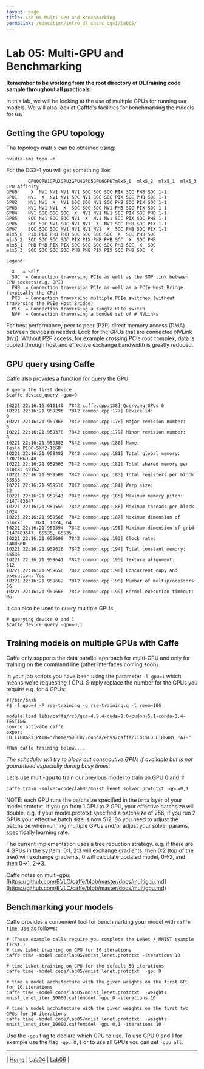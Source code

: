```yaml
---
layout: page
title: Lab 05 Multi-GPU and Benchmarking
permalink: /education/intro_dl_sharc_dgx1/lab05/
---
```


# Lab 05: Multi-GPU and Benchmarking #

**Remember to be working from the root directory of DLTraining code sample throughout all practicals.**

In this lab, we will be looking at the use of multiple GPUs for running our models. We will also look at Cafffe's facilities for benchmarking the models for us.

## Getting the GPU topology ##

The topology matrix can be obtained using:

```
nvidia-smi topo -m
```

For the DGX-1 you will get something like:

```
	    GPU0GPU1GPU2GPU3GPU4GPU5GPU6GPU7mlx5_0	mlx5_2	mlx5_1	mlx5_3	CPU Affinity
GPU0	 X 	NV1	NV1	NV1	NV1	SOC	SOC	SOC	PIX	SOC	PHB	SOC	1-1
GPU1	NV1	 X 	NV1	NV1	SOC	NV1	SOC	SOC	PIX	SOC	PHB	SOC	1-1
GPU2	NV1	NV1	 X 	NV1	SOC	SOC	NV1	SOC	PHB	SOC	PIX	SOC	1-1
GPU3	NV1	NV1	NV1	 X 	SOC	SOC	SOC	NV1	PHB	SOC	PIX	SOC	1-1
GPU4	NV1	SOC	SOC	SOC	 X 	NV1	NV1	NV1	SOC	PIX	SOC	PHB	1-1
GPU5	SOC	NV1	SOC	SOC	NV1	 X 	NV1	NV1	SOC	PIX	SOC	PHB	1-1
GPU6	SOC	SOC	NV1	SOC	NV1	NV1	 X 	NV1	SOC	PHB	SOC	PIX	1-1
GPU7	SOC	SOC	SOC	NV1	NV1	NV1	NV1	 X 	SOC	PHB	SOC	PIX	1-1
mlx5_0	PIX	PIX	PHB	PHB	SOC	SOC	SOC	SOC	 X 	SOC	PHB	SOC
mlx5_2	SOC	SOC	SOC	SOC	PIX	PIX	PHB	PHB	SOC	 X 	SOC	PHB
mlx5_1	PHB	PHB	PIX	PIX	SOC	SOC	SOC	SOC	PHB	SOC	 X 	SOC
mlx5_3	SOC	SOC	SOC	SOC	PHB	PHB	PIX	PIX	SOC	PHB	SOC	 X

Legend:

  X   = Self
  SOC  = Connection traversing PCIe as well as the SMP link between CPU sockets(e.g. QPI)
  PHB  = Connection traversing PCIe as well as a PCIe Host Bridge (typically the CPU)
  PXB  = Connection traversing multiple PCIe switches (without traversing the PCIe Host Bridge)
  PIX  = Connection traversing a single PCIe switch
  NV#  = Connection traversing a bonded set of # NVLinks
```

For best performance, peer to peer (P2P) direct memory access (DMA)  between devices is needed. Look for the GPUs that are connected NVLink (`NV1`). Without P2P access, for example crossing PCIe root complex, data is copied through host and effective exchange bandwidth is greatly reduced.

## GPU query using Caffe ##

Caffe also provides a function for query the GPU:

```
# query the first device
$caffe device_query -gpu=0

I0221 22:16:16.010140  7842 caffe.cpp:138] Querying GPUs 0
I0221 22:16:21.959296  7842 common.cpp:177] Device id:                     0
I0221 22:16:21.959368  7842 common.cpp:178] Major revision number:         6
I0221 22:16:21.959378  7842 common.cpp:179] Minor revision number:         0
I0221 22:16:21.959383  7842 common.cpp:180] Name:                          Tesla P100-SXM2-16GB
I0221 22:16:21.959482  7842 common.cpp:181] Total global memory:           17071669248
I0221 22:16:21.959503  7842 common.cpp:182] Total shared memory per block: 49152
I0221 22:16:21.959509  7842 common.cpp:183] Total registers per block:     65536
I0221 22:16:21.959516  7842 common.cpp:184] Warp size:                     32
I0221 22:16:21.959543  7842 common.cpp:185] Maximum memory pitch:          2147483647
I0221 22:16:21.959559  7842 common.cpp:186] Maximum threads per block:     1024
I0221 22:16:21.959566  7842 common.cpp:187] Maximum dimension of block:    1024, 1024, 64
I0221 22:16:21.959594  7842 common.cpp:190] Maximum dimension of grid:     2147483647, 65535, 65535
I0221 22:16:21.959609  7842 common.cpp:193] Clock rate:                    1480500
I0221 22:16:21.959616  7842 common.cpp:194] Total constant memory:         65536
I0221 22:16:21.959641  7842 common.cpp:195] Texture alignment:             512
I0221 22:16:21.959656  7842 common.cpp:196] Concurrent copy and execution: Yes
I0221 22:16:21.959662  7842 common.cpp:198] Number of multiprocessors:     56
I0221 22:16:21.959668  7842 common.cpp:199] Kernel execution timeout:      No

```

It can also be used to query multiple GPUs:

```
# querying device 0 and 1
$caffe device_query -gpu=0,1
```


## Training models on multiple GPUs with Caffe ##

Caffe only supports the data parallel approach for multi-GPU and only for training on the command line (other interfaces coming soon).

In your job scripts you have been using the parameter `-l gpu=1` which means we're requesting 1 GPU. Simply replace the number for the GPUs you require e.g. for 4 GPUs:

```
#!/bin/bash
#$ -l gpu=4 -P rse-training -q rse-training.q -l rmem=10G

module load libs/caffe/rc3/gcc-4.9.4-cuda-8.0-cudnn-5.1-conda-3.4-TESTING
source activate caffe
export LD_LIBRARY_PATH="/home/$USER/.conda/envs/caffe/lib:$LD_LIBRARY_PATH"

#Run caffe training below....
```

*The scheduler will try to block out consecutive GPUs if available but is not gauranteed especially during busy times.*

Let's use multi-gpu to train our previous model to train on GPU 0 and 1:

```
caffe train -solver=code/lab05/mnist_lenet_solver.prototxt -gpu=0,1
```

NOTE: each GPU runs the batchsize specified in the `Data` layer of your model.prototxt. If you go from 1 GPU to 2 GPU, your effective batchsize will double. e.g. if your model.prototxt specified a batchsize of 256, if you run 2 GPUs your effective batch size is now 512. So you need to adjust the batchsize when running multiple GPUs and/or adjust your solver params, specifically learning rate.

The current implementation uses a tree reduction strategy. e.g. if there are 4 GPUs in the system, 0:1, 2:3 will exchange gradients, then 0:2 (top of the tree) will exchange gradients, 0 will calculate updated model, 0->2, and then 0->1, 2->3.

Caffe notes on multi-gpu: [https://github.com/BVLC/caffe/blob/master/docs/multigpu.md](https://github.com/BVLC/caffe/blob/master/docs/multigpu.md)

## Benchmarking your models ##

Caffe provides a convenient tool for benchmarking your model with `caffe time`, use as follows:

```
# (These example calls require you complete the LeNet / MNIST example first.)
# time LeNet training on CPU for 10 iterations
caffe time -model code/lab05/mnist_lenet.prototxt -iterations 10

# time LeNet training on GPU for the default 50 iterations
caffe time -model code/lab05/mnist_lenet.prototxt  -gpu 0

# time a model architecture with the given weights on the first GPU for 10 iterations
caffe time -model code/lab05/mnist_lenet.prototxt  -weights mnist_lenet_iter_10000.caffemodel -gpu 0 -iterations 10

# time a model architecture with the given weights on the first two GPUs for 10 iterations
caffe time -model code/lab05/mnist_lenet.prototxt  -weights mnist_lenet_iter_10000.caffemodel -gpu 0,1 -iterations 10
```

Use the `-gpu` flag to declare which GPU to use. To use GPU 0 and 1 for example use the flag `-gpu 0,1` or to use all GPUs you can set `-gpu all`.



---

&#124; [Home](../) &#124; [Lab04](../lab04) &#124; [Lab06](../lab06) &#124;
